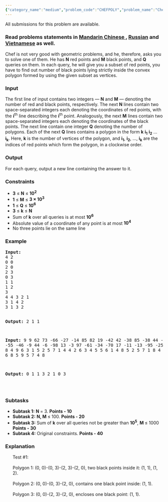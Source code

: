 ```yaml
---
{"category_name":"medium","problem_code":"CHEFPOLY","problem_name":"Chef and Polygons","languages_supported":{"0":"ADA","1":"ASM","2":"BASH","3":"BF","4":"C","5":"C99 strict","6":"CAML","7":"CLOJ","8":"CLPS","9":"CPP 4.3.2","10":"CPP 4.9.2","11":"CPP14","12":"CS2","13":"D","14":"ERL","15":"FORT","16":"FS","17":"GO","18":"HASK","19":"ICK","20":"ICON","21":"JAVA","22":"JS","23":"LISP clisp","24":"LISP sbcl","25":"LUA","26":"NEM","27":"NICE","28":"NODEJS","29":"PAS fpc","30":"PAS gpc","31":"PERL","32":"PERL6","33":"PHP","34":"PIKE","35":"PRLG","36":"PYPY","37":"PYTH","38":"PYTH 3.4","39":"RUBY","40":"SCALA","41":"SCM chicken","42":"SCM guile","43":"SCM qobi","44":"ST","45":"TCL","46":"TEXT","47":"WSPC"},"max_timelimit":1,"source_sizelimit":50000,"problem_author":"mgch","problem_tester":null,"date_added":"6-02-2016","tags":{"0":"geometry","1":"ltime33","2":"medium","3":"mgch"},"editorial_url":"http://discuss.codechef.com/problems/CHEFPOLY","time":{"view_start_date":1456592400,"submit_start_date":1456592400,"visible_start_date":1456592400,"end_date":1735669800},"layout":"problem"}
---
```

<span class="solution-visible-txt">All submissions for this problem are available.</span><h3> Read problems statements in <a target="_blank" href="http://www.codechef.com/download/translated/LTIME33/mandarin/CHEFPOLY.pdf">Mandarin Chinese </a>, <a target="_blank" href="http://www.codechef.com/download/translated/LTIME33/russian/CHEFPOLY.pdf">Russian</a> and <a target="_blank" href="http://www.codechef.com/download/translated/LTIME33/vietnamese/CHEFPOLY.pdf">Vietnamese</a> as well.</h3>
<p>Chef is not very good with geometric problems, and he, therefore, asks you to solve one of them. He has <b>N</b> red points and <b>M</b> black points, and <b>Q</b> queries on them. In each query, he will give you a subset of red points, you have to find out number of black points lying strictly inside the convex polygon formed by using the given subset as vertices.
</p>
<h3>Input</h3>
<p>The first line of input contains two integers — <b>N</b> and <b>M</b> — denoting the number of red and black points, respectively. The next <b>N</b> lines contain two space-separated integers each denoting the coordinates of red points, with the <b>i</b><sup>th</sup> line describing the <b>i</b><sup>th</sup> point. Analogously, the next <b>M</b> lines contain two space-separated integers each denoting the coordinates of the black points. The next line contain one integer <b>Q</b> denoting the number of polygons. Each of the next <b>Q</b> lines contains a polygon in the form <b>k</b> <b>i<sub>1</sub></b> <b>i<sub>2</sub></b> … <b>i<sub>k</sub></b>. Here, <b>k</b> is the number of vertices of the polygon, and <b>i<sub>1</sub></b>, <b>i<sub>2</sub></b>, …, <b>i<sub>k</sub></b> are the indices of red points which form the polygon, in a clockwise order.
</p>
<h3>Output</h3>
<p>For each query, output a new line containing the answer to it.</p>
<h3>Constraints</h3>
<ul>
<li><b>3</b> ≤ <b>N</b> ≤ <b>10<sup>2</sup></b></li>
<li><b>1</b> ≤ <b>M</b> ≤ <b>3 × 10<sup>3</sup></b></li>
<li><b>1</b> ≤ <b>Q</b> ≤ <b>10<sup>6</sup></b></li>
<li><b>3</b> ≤ <b>k</b> ≤ <b>N</b></li>
<li>Sum of <b>k</b> over all queries is at most <b>10<sup>6</sup></b></li>
<li>Absolute value of a coordinate of any point is at most <b>10<sup>4</sup></b></li>
<li>No three points lie on the same line</li>
</ul>
<h3>Example</h3>
<pre><b>Input:</b>
4 2
0 0
2 0
2 3
0 3
1 1
1 2
3
4 4 3 2 1
3 1 4 2
3 1 3 2

<b>Output:</b>
2
1
1

<b>Input:</b>
9 9
62 73
-66 -27
-14 85
82 19
-42 42
-38 85
-38 44
-11 -55
-46 -9
44 -6
-98 13
-3 97
-61 -34
-70 17
-11 -13
-95 -25
-52 60
12 3
8
4 9 6 3 1
5 2 5 7 1 4
4 2 6 3 4
5 5 6 1 4 8
5 2 5 7 1 8
4 2 6 3 4
3 2 6 8
5 9 5 7 4 8

<b>Output:</b>
0
1
1
3
2
1
0
3

</pre><h3>Subtasks</h3>
<ul>
<li><b>Subtask 1:</b> <b> N </b> = 3. <b>Points - 10</b></li>
<li><b>Subtask 2:</b> <b> N, M </b>≤ 100. <b>Points - 20</b></li>
<li><b>Subtask 3:</b> Sum of <b>k</b> over all queries not be greater than <b>10<sup>5</sup></b>,  <b> M </b>≤ 1000<b> Points - 30</b></li>
<li><b>Subtask 4:</b> Original constraints. <b>Points - 40</b></li>
</ul>
<h3>Explanation</h3>
<ul>
<p>Test #1:<br/><br />
Polygon 1: (0, 0)-(0, 3)-(2, 3)-(2, 0), two black points inside it: (1, 1), (1, 2).<br/><br />
Polygon 2: (0, 0)-(0, 3)-(2, 0), contains one black point inside: (1, 1).<br/><br />
Polygon 3: (0, 0)-(2, 3)-(2, 0), encloses one black point: (1, 1).</br/></br/></br/></p>
</ul>
